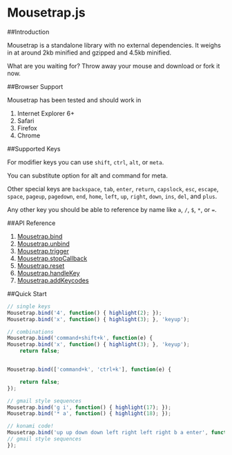 Mousetrap.js
====


##Introduction

Mousetrap is a standalone library with no external dependencies. It weighs in at around 2kb minified and gzipped and 4.5kb minified.

What are you waiting for? Throw away your mouse and download or fork it now.


##Browser Support

Mousetrap has been tested and should work in

1. Internet Explorer 6+
2. Safari
3. Firefox
4. Chrome


##Supported Keys

For modifier keys you can use `shift`, `ctrl`, `alt`, or `meta`.

You can substitute option for alt and command for meta.

Other special keys are `backspace`, `tab`, `enter`, `return`, `capslock`, `esc`, `escape`, `space`, `pageup`, 
`pagedown`, `end`, `home`, `left`, `up`, `right`, `down`, `ins`, `del`, and `plus`.

Any other key you should be able to reference by name like `a`, `/`, `$`, `*`, or `=`.


##API Reference

1. [Mousetrap.bind](https://github.com/kcoltharp/mousetrap/tree/documentation-edits/docs/bind.md)
2. [Mousetrap.unbind](/unbind.md)
3. [Mousetrap.trigger](/trigger.md)
4. [Mousetrap.stopCallback](/stopCallback.md)
5. [Mousetrap.reset](/reset.md)
6. [Mousetrap.handleKey](/handleKey.md)
7. [Mousetrap.addKeycodes](/addKeyCodes.md)


##Quick Start

```javascript
// single keys
Mousetrap.bind('4', function() { highlight(2); });
Mousetrap.bind('x', function() { highlight(3); }, 'keyup');

// combinations
Mousetrap.bind('command+shift+k', function(e) {
Mousetrap.bind('x', function() { highlight(3); }, 'keyup');
    return false;


Mousetrap.bind(['command+k', 'ctrl+k'], function(e) {

    return false;
});

// gmail style sequences
Mousetrap.bind('g i', function() { highlight(17); });
Mousetrap.bind('* a', function() { highlight(18); });

// konami code!
Mousetrap.bind('up up down down left right left right b a enter', function() {
// gmail style sequences
});
```
